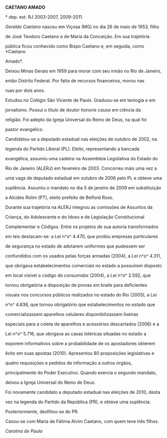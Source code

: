 **CAETANO AMADO**



\* dep. est. RJ 2003-2007, 2009-2011.



*Geraldo Caetano* nasceu em Viçosa (MG) no dia 26 de maio de 1953, filho

de José Teodoro Caetano e de Maria da Conceição. Em sua trajetória

pública ficou conhecido como Bispo Caetano e, em seguida, como *Caetano

Amado*.



Deixou Minas Gerais em 1959 para morar com seu irmão no Rio de Janeiro,

então Distrito Federal. Por falta de recursos financeiros, morou nas

ruas por dois anos.



Estudou no Colégio São Vicente de Paulo. Graduou-se em teologia e em

jornalismo. Possui o título de doutor *honoris causa* em ciência da

religião. Foi adepto da Igreja Universal do Reino de Deus, na qual foi

pastor evangélico.



Candidatou-se a deputado estadual nas eleições de outubro de 2002, na

legenda do Partido Liberal (PL). Eleito, representando a bancada

evangélica, assumiu uma cadeira na Assembleia Legislativa do Estado do

Rio de Janeiro (ALERJ) em fevereiro de 2003. Concorreu mais uma vez a

uma vaga de deputado estadual em outubro de 2006 pelo PL e obteve uma

suplência. Assumiu o mandato no dia 5 de janeiro de 2009 em substituição

a Alcides Rolim (PT), eleito prefeito de Belford Roxo.



Durante sua trajetória na ALERJ integrou as comissões de Assuntos da

Criança, do Adolescente e do Idoso e de Legislação Constitucional

Complementar e Códigos. Entre os projetos de sua autoria transformados

em leis destacam-se: a Lei n^o^ 4.470, que proibiu empresas particulares

de segurança no estado de adotarem uniformes que pudessem ser

confundidos com os usados pelas forças armadas (2004), a Lei n^o^ 4.311,

que obrigava estabelecimentos comerciais no estado a possuírem disposto

em local visível o código do consumidor (2004), a Lei n^o^ 2.592, que

tornou obrigatória a disposição de provas em braile para deficientes

visuais nos concursos públicos realizados no estado do Rio (2005), a Lei

n^o^ 4.836, que tornou obrigatório que estabelecimentos no estado que

comercializassem aparelhos celulares disponibilizassem lixeiras

especiais para a coleta de aparelhos e acessórios descartados (2006) e a

Lei n^o^ 5.716, que obrigava as casas lotéricas situadas no estado a

exporem informativos sobre a probabilidade de os apostadores obterem

êxito em suas apostas (2010). Apresentou 80 proposições legislativas e

quatro requisições e pedidos de informação a outros órgãos,

principalmente do Poder Executivo. Quando exercia o segundo mandato,

deixou a Igreja Universal do Reino de Deus.



Foi novamente candidato a deputado estadual nas eleições de 2010, desta

vez na legenda do Partido da República (PR), e obteve uma suplência.

Posteriormente, desfiliou-se do PR.



Casou-se com Maria de Fátima Alvim Caetano, com quem teve três filhos.



*Carolina de Paula*



